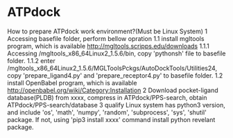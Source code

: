 # ATPdock

How to prepare ATPdock work environment?(Must be Linux System)
1 Accessing basefile folder, perform bellow opration
    1.1 install mgltools program, which is available http://mgltools.scripps.edu/downloads
	    1.1.1 Accessing /mgltools_x86_64Linux2_1.5.6/bin, copy 'pythonsh' file to basefile folder.
		1.1.2 enter /mgltools_x86_64Linux2_1.5.6/MGLToolsPckgs/AutoDockTools/Utilities24, copy 'prepare_ligand4.py' and 'prepare_receptor4.py' to basefile folder.
    1.2 install OpenBabel program, which is available http://openbabel.org/wiki/Category:Installation
2 Download pocket-ligand database(PLDB) from xxxx, compress in ATPdock/PPS-search, obtain ATPdock/PPS-search/database
3 qualify Linux system has python3 version, and include 'os', 'math', 'numpy', 'random', 'subprocess', 'sys', 'shutil' package. 
  If not, using 'pip3 install xxxx' command install python revelant package.

